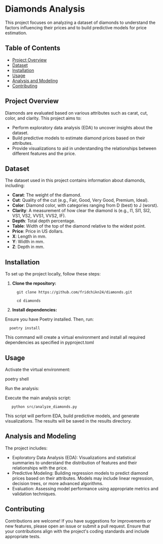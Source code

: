 # Diamonds Analysis

This project focuses on analyzing a dataset of diamonds to understand the factors influencing their prices and to build predictive models for price estimation.

## Table of Contents

- [Project Overview](#project-overview)
- [Dataset](#dataset)
- [Installation](#installation)
- [Usage](#usage)
- [Analysis and Modeling](#analysis-and-modeling)
- [Contributing](#contributing)

## Project Overview

Diamonds are evaluated based on various attributes such as carat, cut, color, and clarity. This project aims to:

- Perform exploratory data analysis (EDA) to uncover insights about the dataset.
- Build predictive models to estimate diamond prices based on their attributes.
- Provide visualizations to aid in understanding the relationships between different features and the price.

## Dataset

The dataset used in this project contains information about diamonds, including:

- **Carat**: The weight of the diamond.
- **Cut**: Quality of the cut (e.g., Fair, Good, Very Good, Premium, Ideal).
- **Color**: Diamond color, with categories ranging from D (best) to J (worst).
- **Clarity**: A measurement of how clear the diamond is (e.g., I1, SI1, SI2, VS1, VS2, VVS1, VVS2, IF).
- **Depth**: Total depth percentage.
- **Table**: Width of the top of the diamond relative to the widest point.
- **Price**: Price in US dollars.
- **X**: Length in mm.
- **Y**: Width in mm.
- **Z**: Depth in mm.

## Installation

To set up the project locally, follow these steps:

1. **Clone the repository:**

         git clone https://github.com/fridchikn24/diamonds.git
   
         cd diamonds

3. **Install dependencies:**

Ensure you have Poetry installed. Then, run:

      poetry install

This command will create a virtual environment and install all required dependencies as specified in pyproject.toml

## Usage

Activate the virtual environment:

   poetry shell

Run the analysis:

Execute the main analysis script:

       python src/analyze_diamonds.py

This script will perform EDA, build predictive models, and generate visualizations. The results will be saved in the results directory.

## Analysis and Modeling

The project includes:

- Exploratory Data Analysis (EDA): Visualizations and statistical summaries to understand the distribution of features and their relationships with the price.
- Predictive Modeling: Building regression models to predict diamond prices based on their attributes. Models may include linear regression, decision trees, or more advanced algorithms.
- Evaluation: Assessing model performance using appropriate metrics and validation techniques.

## Contributing

Contributions are welcome! If you have suggestions for improvements or new features, please open an issue or submit a pull request. Ensure that your contributions align with the project's coding standards and include appropriate tests.
